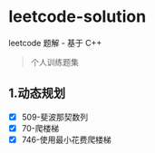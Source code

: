 # leetcode-solution
leetcode 题解 - 基于 C++
> 个人训练题集

## 1.动态规划
- [x] 509-斐波那契数列
- [x] 70-爬楼梯
- [x] 746-使用最小花费爬楼梯
